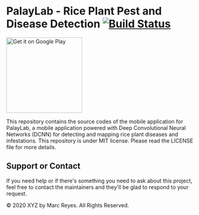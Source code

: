 # PalayLab - Rice Plant Pest and Disease Detection [![Build Status](https://circleci.com/gh/marcreyesph/palaylab.svg?style=shield)](https://circleci.com/gh/marcreyesph/palaylab)
<a href='https://play.google.com/store/apps/details?id=xyz.marcreyes.palaylab.app'><img alt='Get it on Google Play' src='https://play.google.com/intl/en_us/badges/static/images/badges/en_badge_web_generic.png' width='200'/></a>

This repository contains the source codes of the mobile application for PalayLab, a mobile application powered with Deep Convolutional Neural Networks (DCNN) for detecting and mapping rice plant diseases and infestations. This repository is under MIT license. Please read the LICENSE file for more details.

## Support or Contact

If you need help or if there's something you need to ask about this project, feel free to contact the maintainers and they'll be glad to respond to your request.

&copy; 2020 XYZ by Marc Reyes. All Rights Reserved.
